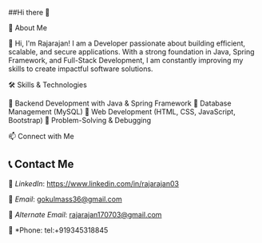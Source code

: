 ##Hi there 👋

🚀 About Me

👋 Hi, I'm Rajarajan!
 I am a Developer passionate about building efficient, scalable, and secure applications. With a strong foundation in Java, Spring Framework, and Full-Stack Development, I am constantly improving my skills to create impactful software solutions.

🛠 Skills & Technologies

🔹 Backend Development with Java & Spring Framework
🔹 Database Management (MySQL)
🔹 Web Development (HTML, CSS, JavaScript, Bootstrap)
🔹 Problem-Solving & Debugging

📫 Connect with Me

## 📞 Contact Me  

🔗 *LinkedIn*: https://www.linkedin.com/in/rajarajan03

📧 *Email*: gokulmass36@gmail.com

📧 *Alternate Email*: rajarajan170703@gmail.com

📱 *Phone: tel:+919345318845

